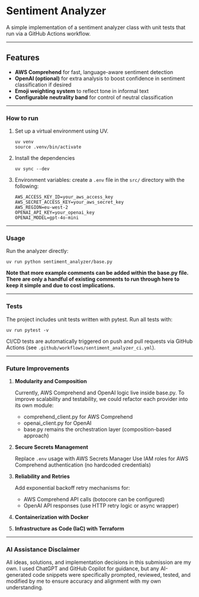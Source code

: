 # Sentiment Analyzer
A simple implementation of a sentiment analyzer class with unit tests that run via a GitHub Actions workflow.

---

## Features

- **AWS Comprehend** for fast, language-aware sentiment detection  
- **OpenAI (optional)** for extra analysis to boost confidence in sentiment classification if desired  
- **Emoji weighting system** to reflect tone in informal text  
- **Configurable neutrality band** for control of neutral classification

---

### How to run
1) Set up a virtual environment using UV.

   ```
   uv venv
   source .venv/bin/activate
   ```

2) Install the dependencies

   ```
   uv sync --dev
   ```

3) Environment variables: create a ```.env``` file in the ```src/``` directory with the following:

    ```
    AWS_ACCESS_KEY_ID=your_aws_access_key
    AWS_SECRET_ACCESS_KEY=your_aws_secret_key
    AWS_REGION=eu-west-2
    OPENAI_API_KEY=your_openai_key
    OPENAI_MODEL=gpt-4o-mini
    ```

---

### Usage
Run the analyzer directly:
```
uv run python sentiment_analyzer/base.py
```
**Note that more example comments can be added within the base.py file. There are only a handful of existing comments to run through here to keep it simple and due to cost implications.**

---

### Tests
The project includes unit tests written with pytest. Run all tests with:
```
uv run pytest -v
```
CI/CD tests are automatically triggered on push and pull requests via GitHub Actions (see ```.github/workflows/sentiment_analyzer_ci.yml```).

---

### Future Improvements

1) **Modularity and Composition**

    Currently, AWS Comprehend and OpenAI logic live inside base.py.
    To improve scalability and testability, we could refactor each provider into its own module:
    - comprehend_client.py for AWS Comprehend
    - openai_client.py for OpenAI
    - base.py remains the orchestration layer (composition-based approach)

2) **Secure Secrets Management**

    Replace ```.env``` usage with AWS Secrets Manager
    Use IAM roles for AWS Comprehend authentication (no hardcoded credentials)

3) **Reliability and Retries**

    Add exponential backoff retry mechanisms for:
    - AWS Comprehend API calls (botocore can be configured)
    - OpenAI API responses (use HTTP retry logic or async wrapper)

4) **Containerization with Docker**

5) **Infrastructure as Code (IaC) with Terraform**

---

### AI Assistance Disclaimer
All ideas, solutions, and implementation decisions in this submission are my own. I used ChatGPT and GitHub Copilot for guidance, but any AI-generated code snippets were specifically prompted, reviewed, tested, and modified by me to ensure accuracy and alignment with my own understanding.